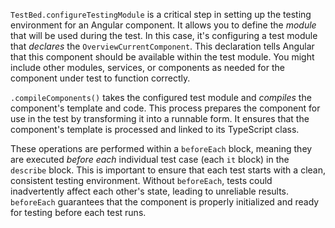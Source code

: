 `TestBed.configureTestingModule` is a critical step in setting up the testing environment for an Angular component.  It allows you to define the *module* that will be used during the test.  In this case, it's configuring a test module that *declares* the `OverviewCurrentComponent`. This declaration tells Angular that this component should be available within the test module.  You might include other modules, services, or components as needed for the component under test to function correctly.

`.compileComponents()` takes the configured test module and *compiles* the component's template and code.  This process prepares the component for use in the test by transforming it into a runnable form. It ensures that the component's template is processed and linked to its TypeScript class.

These operations are performed within a `beforeEach` block, meaning they are executed *before each* individual test case (each `it` block) in the `describe` block.  This is important to ensure that each test starts with a clean, consistent testing environment. Without `beforeEach`, tests could inadvertently affect each other's state, leading to unreliable results.  `beforeEach` guarantees that the component is properly initialized and ready for testing before each test runs.